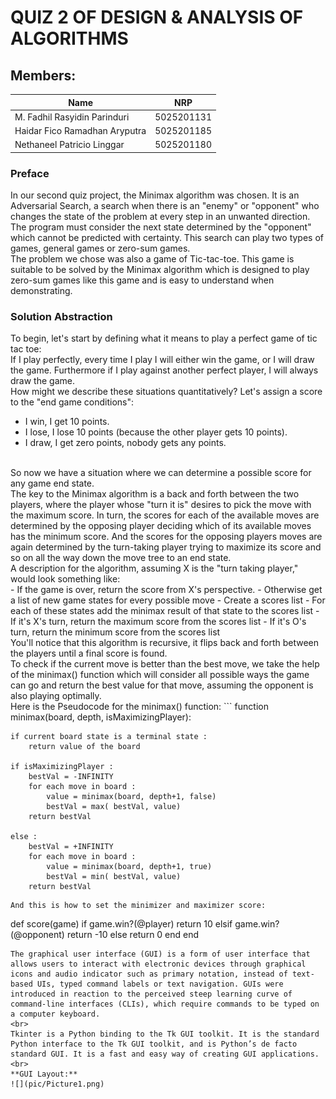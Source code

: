 # QUIZ 2 OF DESIGN & ANALYSIS OF ALGORITHMS

## Members:
| Name                          | NRP        |
|-------------------------------|------------|
| M. Fadhil Rasyidin Parinduri  | 5025201131 |
| Haidar Fico Ramadhan Aryputra | 5025201185 |
| Nethaneel Patricio Linggar    | 5025201180 |

### Preface
In our second quiz project, the Minimax algorithm was chosen. It is an Adversarial Search, a search when there is an "enemy" or "opponent" who changes the state of the problem at every step in an unwanted direction. The program must consider the next state determined by the "opponent" which cannot be predicted with certainty. This search can play two types of games, general games or zero-sum games.
<br>
The problem we chose was also a game of Tic-tac-toe. This game is suitable to be solved by the Minimax algorithm which is designed to play zero-sum games like this game and is easy to understand when demonstrating.
<br>
### Solution Abstraction
To begin, let's start by defining what it means to play a perfect game of tic tac toe:
<br>
If I play perfectly, every time I play I will either win the game, or I will draw the game. Furthermore if I play against another perfect player, I will always draw the game.
<br>
How might we describe these situations quantitatively? Let's assign a score to the "end game conditions":
<br>
- I win, I get 10 points.
- I lose, I lose 10 points (because the other player gets 10 points).
- I draw, I get zero points, nobody gets any points.
<br>
So now we have a situation where we can determine a possible score for any game end state.
<br>
The key to the Minimax algorithm is a back and forth between the two players, where the player whose "turn it is" desires to pick the move with the maximum score. In turn, the scores for each of the available moves are determined by the opposing player deciding which of its available moves has the minimum score. And the scores for the opposing players moves are again determined by the turn-taking player trying to maximize its score and so on all the way down the move tree to an end state.
<br>
A description for the algorithm, assuming X is the "turn taking player," would look something like:
<br>
-	If the game is over, return the score from X's perspective.
-	Otherwise get a list of new game states for every possible move
-	Create a scores list
-	For each of these states add the minimax result of that state to the scores list
-	If it's X's turn, return the maximum score from the scores list
-	If it's O's turn, return the minimum score from the scores list
<br>
You'll notice that this algorithm is recursive, it flips back and forth between the players until a final score is found. 
<br>
To check if the current move is better than the best move, we take the help of the minimax() function which will consider all possible ways the game can go and return the best value for that move, assuming the opponent is also playing optimally.
<br>
Here is the Pseudocode for the minimax() function:
```
function minimax(board, depth, isMaximizingPlayer):

    if current board state is a terminal state :
        return value of the board
    
    if isMaximizingPlayer :
        bestVal = -INFINITY 
        for each move in board :
            value = minimax(board, depth+1, false)
            bestVal = max( bestVal, value) 
        return bestVal

    else :
        bestVal = +INFINITY 
        for each move in board :
            value = minimax(board, depth+1, true)
            bestVal = min( bestVal, value) 
        return bestVal
```
And this is how to set the minimizer and maximizer score:
```
def score(game)
    if game.win?(@player)
        return 10
    elsif game.win?(@opponent)
        return -10
    else
        return 0
    end
end
```
The graphical user interface (GUI) is a form of user interface that allows users to interact with electronic devices through graphical icons and audio indicator such as primary notation, instead of text-based UIs, typed command labels or text navigation. GUIs were introduced in reaction to the perceived steep learning curve of command-line interfaces (CLIs), which require commands to be typed on a computer keyboard.
<br>
Tkinter is a Python binding to the Tk GUI toolkit. It is the standard Python interface to the Tk GUI toolkit, and is Python’s de facto standard GUI. It is a fast and easy way of creating GUI applications.
<br>
**GUI Layout:**
![](pic/Picture1.png)